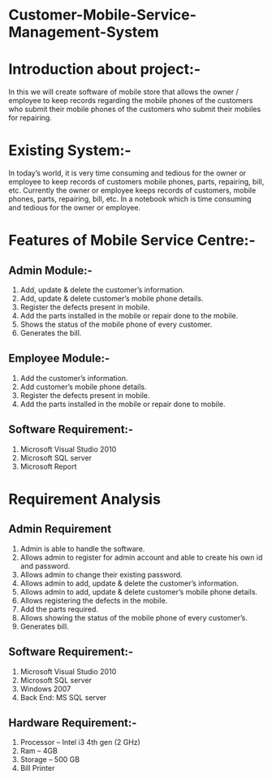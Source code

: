 # Customer-Mobile-Service-Management-System

# Introduction about project:-
In this we will create software of mobile store that allows the owner / employee to keep records regarding the mobile phones of the customers who submit their mobile phones of the customers who submit their mobiles for repairing.

# Existing System:-
In today’s world, it is very time consuming and tedious for the owner or employee to keep records of customers mobile phones, parts, repairing, bill, etc. Currently the owner or employee keeps records of customers, mobile phones, parts, repairing, bill, etc. In a notebook which is time consuming and tedious for the owner or employee.

# Features of Mobile Service Centre:-
## Admin Module:-
1) Add, update & delete the customer’s information.
2) Add, update & delete customer’s mobile phone details.
3) Register the defects present in mobile.
4) Add the parts installed in the mobile or repair done to the mobile.
5) Shows the status of the mobile phone of every customer.
6) Generates the bill.

## Employee Module:-
1) Add the customer’s information.
2) Add customer’s mobile phone details.
3) Register the defects present in mobile.
4) Add the parts installed in the mobile or repair done to mobile.

## Software Requirement:-
1) Microsoft Visual Studio 2010
2) Microsoft SQL server
3) Microsoft Report

# Requirement Analysis
## Admin Requirement
1) Admin is able to handle the software.
2) Allows admin to register for admin account and able to create his                              own id and password.
3) Allows admin to change their existing password.
4) Allows admin to add, update & delete the customer’s information.
5) Allows admin to add, update & delete customer’s mobile phone details.
6) Allows registering the defects in the mobile.
7) Add the parts required.
8) Allows showing the status of the mobile phone of every customer’s.
9) Generates bill.

## Software Requirement:-
1) Microsoft Visual Studio 2010
2) Microsoft SQL server
3) Windows 2007
4) Back End: MS SQL server

## Hardware Requirement:-
1) Processor – Intel i3 4th gen (2 GHz)
2) Ram – 4GB
3) Storage – 500 GB
4) Bill Printer

